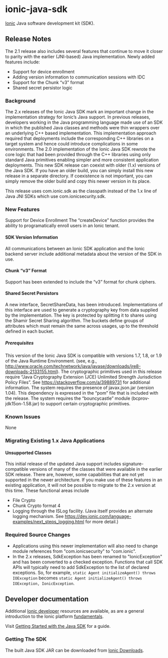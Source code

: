 # ionic-java-sdk

[Ionic](https://ionic.com) Java software development kit (SDK).

## Release Notes

The 2.1 release also includes several features that continue to move it closer to parity with the earlier (JNI-based) Java implementation. Newly added features include:

* Support for device enrollment
* Adding version information to communication sessions with IDC
* Support for the Chunk “v3” format
* Shared secret persistor logic

### Background
The 2.x releases of the Ionic Java SDK mark an important change in the implementation strategy for Ionic’s Java support. In previous releases, developers working in the Java programming language made use of an SDK in which the published Java classes and methods were thin wrappers over an underlying C++ based implementation. This implementation approach required that deployments include the corresponding C++ libraries on a target system and hence could introduce complications in some environments. The 2.0 implementation of the Ionic Java SDK rewrote the core logic that had been provided through the C++ libraries using only standard Java primitives enabling simpler and more consistent application deployments. This new SDK release can coexist with older (1.x) versions of the Java SDK. If you have an older build, you can simply install this new release in a separate directory. If coexistence is not important, you can simply remove the older build and copy this newer version in its place.

This release uses com.ionic.sdk as the classpath instead of the 1.x line of Java JNI SDKs which use com.ionicsecurity.sdk.

### New Features
Support for Device Enrollment
The “createDevice” function provides the ability to programatically enroll users in an Ionic tenant.

#### SDK Version Information
All communications between an Ionic SDK application and the Ionic backend server include additional metadata about the version of the SDK in use.

#### Chunk “v3” Format
Support has been extended to include the “v3” format for chunk ciphers.

#### Shared Secret Persistors
A new interface, SecretShareData, has been introduced. Implementations of this interface are used to generate a cryptography key from data supplied by the implementation. The key is protected by splitting it to shares using the Shamir Secret Sharing algorithm. The buckets define groups of attributes which must remain the same across usages, up to the threshold defined in each bucket.

##### Prerequisites
This version of the Ionic Java SDK is compatible with versions 1.7, 1.8, or 1.9 of the Java Runtime Environment. (see, e.g., http://www.oracle.com/technetwork/java/javase/downloads/jre8-downloads-2133155.html).
The cryptographic primitives used in this release require “Java Cryptography Extension (JCE) Unlimited Strength Jurisdiction Policy Files”. See https://stackoverflow.com/a/39889731 for additional information.
The system requires the presence of javax.json.jar (version 1.04). This dependency is expressed in the “pom” file that is included with the release.
The system requires the “bouncycastle” module (bcprov-jdk15on-1.58.jar) to support certain cryptographic primitives.

### Known Issues
None

### Migrating Existing 1.x Java Applications

#### Unsupported Classes
This initial release of the updated Java support includes signature-compatible versions of many of the classes that were available in the earlier SDK release. There are, however, some capabilities that are not yet supported in the newer architecture. If you make use of these features in an existing application, it will not be possible to migrate to the 2.x version at this time. These functional areas include

* File Crypto
* Chunk Crypto format 4
* Logging through the ISLog facility. (Java itself provides an alternate logging mechanism. See https://dev.ionic.com/language-examples/next_steps_logging.html for more detail.)

### Required Source Changes
* Applications using this newer implementation will also need to change module references from "com.ionicsecurity" to "com.ionic".
* In the 2.x releases, SdkException has been renamed to "IonicException" and has been converted to a checked exception. Functions that call SDK APIs will typically need to add SdkException to the list of declared exceptions. So, for example, `static Agent initializeAgent() throws IOException` becomes `static Agent initializeAgent() throws IOException, IonicException`.

## Developer documentation

Additional [Ionic developer](https://dev.ionic.com) resources are available, as are a general introduction to the Ionic platform [fundamentals](https://dev.ionic.com/fundamentals.html).

Visit [Getting Started with the Java SDK](https://dev.ionic.com/getting-started/java-20.html) for a guide.

### Getting The SDK

The built Java SDK JAR can be downloaded from [Ionic Downloads](https://dev-dashboard.ionic.com/#/downloads?tenant=5640bb430ea2684423e0655c).